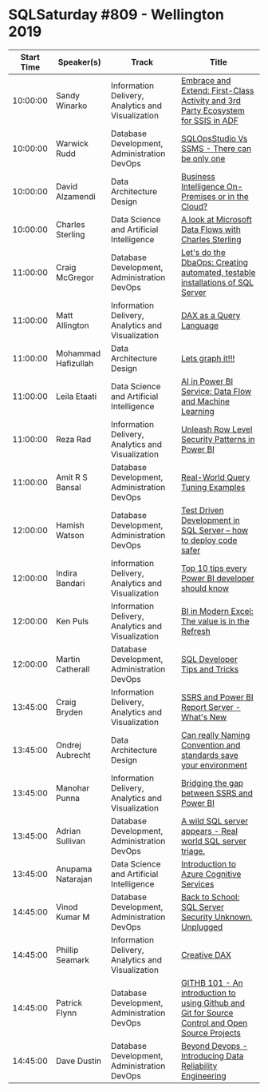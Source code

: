 # SQLSaturday #809 - Wellington 2019
Start Time|Speaker(s)|Track|Title
---|---|---|---
10:00:00|Sandy Winarko|Information Delivery, Analytics and Visualization|[Embrace and Extend: First-Class Activity and 3rd Party Ecosystem for SSIS in ADF](85217.md)
10:00:00|Warwick Rudd|Database Development, Administration  DevOps|[SQLOpsStudio Vs SSMS - There can be only one](85705.md)
10:00:00|David Alzamendi|Data Architecture  Design|[Business Intelligence On-Premises or in the Cloud?](87444.md)
10:00:00|Charles Sterling|Data Science and Artificial Intelligence|[A look at Microsoft Data Flows with Charles Sterling](88370.md)
11:00:00|Craig McGregor|Database Development, Administration  DevOps|[Let's do the DbaOps: Creating automated,  testable installations of SQL Server](86118.md)
11:00:00|Matt Allington|Information Delivery, Analytics and Visualization|[DAX as a Query Language](86578.md)
11:00:00|Mohammad Hafizullah|Data Architecture  Design|[Lets graph it!!!](87588.md)
11:00:00|Leila Etaati|Data Science and Artificial Intelligence|[AI in Power BI Service: Data Flow and Machine Learning](87977.md)
11:00:00|Reza Rad|Information Delivery, Analytics and Visualization|[Unleash Row Level Security Patterns in Power BI](88222.md)
11:00:00|Amit R S Bansal|Database Development, Administration  DevOps|[Real-World Query Tuning Examples](90483.md)
12:00:00|Hamish Watson|Database Development, Administration  DevOps|[Test Driven Development in SQL Server – how to deploy code safer](84442.md)
12:00:00|Indira Bandari|Information Delivery, Analytics and Visualization|[Top 10 tips every Power BI developer should know](87167.md)
12:00:00|Ken Puls|Information Delivery, Analytics and Visualization|[BI in Modern Excel: The value is in the Refresh](88206.md)
12:00:00|Martin Catherall|Database Development, Administration  DevOps|[SQL Developer Tips and Tricks](88219.md)
13:45:00|Craig Bryden|Information Delivery, Analytics and Visualization|[SSRS and Power BI Report Server - What's New](85056.md)
13:45:00|Ondrej Aubrecht|Data Architecture  Design|[Can really Naming Convention and standards save your environment](87555.md)
13:45:00|Manohar Punna|Information Delivery, Analytics and Visualization|[Bridging the gap between SSRS and Power BI](88268.md)
13:45:00|Adrian Sullivan|Database Development, Administration  DevOps|[A wild SQL server appears - Real world SQL server triage.](88372.md)
13:45:00|Anupama Natarajan|Data Science and Artificial Intelligence|[Introduction to Azure Cognitive Services](90484.md)
14:45:00|Vinod Kumar M|Database Development, Administration  DevOps|[Back to School: SQL Server Security Unknown, Unplugged](85081.md)
14:45:00|Phillip Seamark|Information Delivery, Analytics and Visualization|[Creative DAX](86834.md)
14:45:00|Patrick Flynn|Database Development, Administration  DevOps|[GITHB 101 - An introduction to using Github and Git for Source Control and Open Source Projects](87303.md)
14:45:00|Dave Dustin|Database Development, Administration  DevOps|[Beyond Devops - Introducing Data Reliability Engineering](88350.md)

